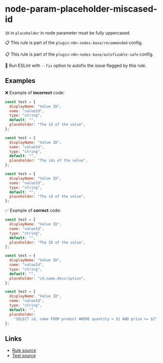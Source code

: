 [//]: # "File generated from a template. Do not edit this file directly."

# node-param-placeholder-miscased-id

`ID` in `placeholder` in node parameter must be fully uppercased.

📋 This rule is part of the `plugin:n8n-nodes-base/recommended` config.

📋 This rule is part of the `plugin:n8n-nodes-base/autofixable-safe` config.

🔧 Run ESLint with `--fix` option to autofix the issue flagged by this rule.

## Examples

❌ Example of **incorrect** code:

```js
const test = {
  displayName: "Value ID",
  name: "valueId",
  type: "string",
  default: "",
  placeholder: "The Id of the value",
};

const test = {
  displayName: "Value ID",
  name: "valueId",
  type: "string",
  default: "",
  placeholder: "The ids of the value",
};

const test = {
  displayName: "Value ID",
  name: "valueId",
  type: "string",
  default: "",
  placeholder: "The id of the value",
};
```

✅ Example of **correct** code:

```js
const test = {
  displayName: "Value ID",
  name: "valueId",
  type: "string",
  default: "",
  placeholder: "The ID of the value",
};

const test = {
  displayName: "Value ID",
  name: "valueId",
  type: "string",
  default: "",
  placeholder: "id,name,description",
};

const test = {
  displayName: "Value ID",
  name: "valueId",
  type: "string",
  default: "",
  placeholder:
    "SELECT id, name FROM product WHERE quantity > $1 AND price <= $2",
};
```

## Links

- [Rule source](../../lib/rules/node-param-placeholder-miscased-id.ts)
- [Test source](../../tests/node-param-placeholder-miscased-id.test.ts)
